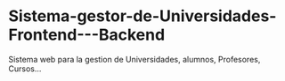 # Sistema-gestor-de-Universidades-Frontend---Backend
Sistema web para la gestion de Universidades, alumnos, Profesores, Cursos...
